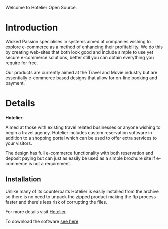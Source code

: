 Welcome to Hotelier Open Source.

# Introduction #

Wicked Passion specialises in systems aimed at companies wishing to explore e-commerce as a method of enhancing their profitability. We do this by creating web-sites that both look good and include simple to use yet secure e-commerce solutions, better still you can obtain everything you require for free.

Our products are currently aimed at the Travel and Movie industry but are essentially e-commerce based designs that allow for on-line booking and payment.

# Details #

**Hotelier**:

Aimed at those with existing travel related businesses or anyone wishing to begin a travel agency. Hotelier includes custom reservation software in addition to a shopping portal which can be used to offer extra services to your visitors.

The design has full e-commerce functionality with both reservation and deposit paying but can just as easily be used as a simple brochure site if e-commerce is not a requirement.

## Installation ##

Unlike many of its counterparts Hotelier is easily installed from the archive so there is no need to unpack the zipped product making the ftp process faster and there's less risk of corrupting the files.

For more details visit [Hotelier](http://wickedpasssion.co.uk)

To download the software [see here](http://wickedpassion.co.uk/index.php?option=com_jdownloads&Itemid=85&task=viewcategory&catid=2)